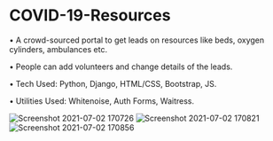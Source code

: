 # COVID-19-Resources
• A crowd-sourced portal to get leads on resources like beds, oxygen 
cylinders, ambulances etc.

• People can add volunteers and change 
details of the leads.

• Tech Used: Python, Django, HTML/CSS, Bootstrap, JS.

• Utilities Used: Whitenoise, Auth Forms, Waitress.

![Screenshot 2021-07-02 170726](https://user-images.githubusercontent.com/56071565/124269307-597e8180-db58-11eb-8126-8a8c64d31765.png)
![Screenshot 2021-07-02 170821](https://user-images.githubusercontent.com/56071565/124269323-5d120880-db58-11eb-989e-72c129cd00fc.png)
![Screenshot 2021-07-02 170856](https://user-images.githubusercontent.com/56071565/124269332-600cf900-db58-11eb-8de7-0e32b181feb4.png)
